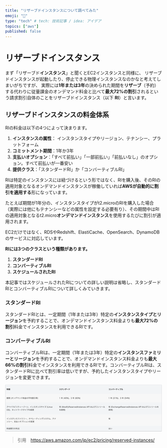 ```yaml
---
title: "リザーブドインスタンスについて調べてみた"
emoji: "📌"
type: "tech" # tech: 技術記事 / idea: アイデア
topics: ["aws"]
published: false
---
```


# リザーブドインスタンス

まず「リザーブド**インスタンス**」と聞くとEC2インスタンスと同様に、
リザーブドインスタンスが起動したり、停止できる物理インスタンスなのかなと考えてしまいがちですが、
実際には**1年または3年**の決められた期間を**リザーブ**（予約）する代わりに従量課金のオンデマンド料金と比べて**最大72%の割引**されるという請求割引自体のことをリザーブドインスタンス（以下 **RI**）と言います。

## リザーブドインスタンスの料金体系

RIの料金は以下の4つによって決まります。

1. **インスタンスの属性**： インスタンスタイプやリージョン、テナンシー、プラットフォーム
2. **コミットメント期間**：1年か3年
3. **支払いオプション**：「すべて前払い」「一部前払い」「前払いなし」のオプション。すべて前払いが一番安い
4. **提供クラス**：「スタンダードRI」か「コンバーティブルRI」



RIは特定のインスタンスには紐づけるという形ではなく、RIを購入後、そのRIの適用対象となるオンデマンドインスタンスが稼働していれば**AWSが自動的に割引を適用する**形になっています。

たとえば期間が1年分の、インスタンスタイプがt2.microのRIを購入した場合（実際には他にもテナンシーなどの属性を設定する必要有り）、その期間中はRIの適用対象となるt2.micro**オンデマンドインスタンス**を使用するたびに割引が適用されます。

EC2だけではなく、RDSやRedshift、ElastiCache、OpenSearch、DynamoDBのサービスに対応しています。





**RIには3つのクラスという種類があります。**

1. **スタンダードRI**
2. **コンバーティブルRI**
3. **スケジュールされたRI**

本記事ではスケジュールされたRIについての詳しい説明は省略し、スタンダードRIとコンバーティブルRIについて詳しくみていきます。
### スタンダードRI

スタンダードRIとは、一定期間（1年または3年）特定の**インスタンスタイプとリージョン**を予約することで、オンデマンドインスタンス料金よりも**最大72%の割引**料金でインスタンスを利用できるRIです。


### コンバーティブルRI

コンバーティブルRIは、一定期間（1年または3年）特定の**インスタンスファミリーとリージョン**を予約することで、オンデマンドインスタンス料金よりも**最大66%の割引**料金でインスタンスを利用できるRIです。コンバーティブルRIは、スタンダードRIに比べて割引率は低いですが、予約したインスタンスタイプやリージョンを変更できます。



![](/images/reserved-instances-guide/Capture-2023-06-30-185230.png)
> 引用　https://aws.amazon.com/jp/ec2/pricing/reserved-instances/
